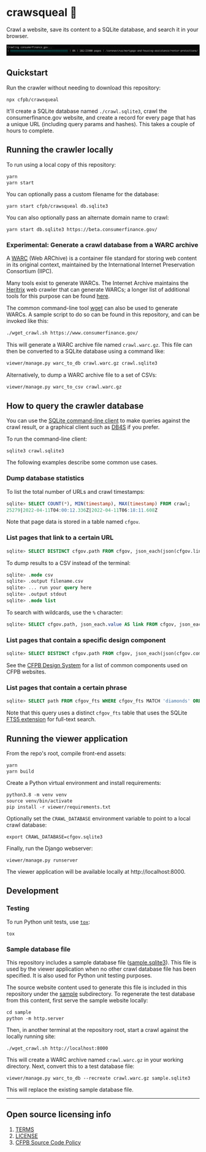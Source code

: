 # crawsqueal 🦜

Crawl a website, save its content to a SQLite database, and search it in your browser.

![crawsqueal-screenshot](screenshot.png)

## Quickstart

Run the crawler without needing to download this repository:

```
npx cfpb/crawsqueal
```

It'll create a SQLite database named `./crawl.sqlite3`, crawl the consumerfinance.gov website, and create a record for every page that has a unique URL (including query params and hashes). This takes a couple of hours to complete.

## Running the crawler locally

To run using a local copy of this repository:

```
yarn
yarn start
```

You can optionally pass a custom filename for the database:

```
yarn start cfpb/crawsqueal db.sqlite3
```

You can also optionally pass an alternate domain name to crawl:

```
yarn start db.sqlite3 https://beta.consumerfinance.gov/
```

### Experimental: Generate a crawl database from a WARC archive

A [WARC](https://archive-it.org/blog/post/the-stack-warc-file/)
(Web ARChive)  is a container file standard for storing web content in its original context,
maintained by the International Internet Preservation Consortium (IIPC).

Many tools exist to generate WARCs.
The Internet Archive maintains the
[Heritrix](https://github.com/internetarchive/heritrix3) web crawler that can generate WARCs;
a longer list of additional tools for this purpose can be found
[here](http://dhamaniasad.github.io/WARCTools/).

The common command-line tool
[wget](https://wiki.archiveteam.org/index.php/Wget_with_WARC_output)
can also be used to generate WARCs. A sample script to do so can be found in this repository,
and can be invoked like this:

```sh
./wget_crawl.sh https://www.consumerfinance.gov/
```

This will generate a WARC archive file named `crawl.warc.gz`.
This file can then be converted to a SQLite database using a command like:

```sh
viewer/manage.py warc_to_db crawl.warc.gz crawl.sqlite3
```

Alternatively, to dump a WARC archive file to a set of CSVs:

```sh
viewer/manage.py warc_to_csv crawl.warc.gz
```

## How to query the crawler database

You can use the
[SQLite command-line client](https://www.sqlite.org/cli.html)
to make queries against the crawl result,
or a graphical client such as [DB4S](https://github.com/sqlitebrowser/sqlitebrowser) if you prefer.

To run the command-line client:

```
sqlite3 crawl.sqlite3
```

The following examples describe some common use cases.

### Dump database statistics

To list the total number of URLs and crawl timestamps:

```sql
sqlite> SELECT COUNT(*), MIN(timestamp), MAX(timestamp) FROM crawl;
25279|2022-04-11T04:00:12.336Z|2022-04-11T06:18:11.608Z
```

Note that page data is stored in a table named `cfgov`.

### List pages that link to a certain URL

```sql
sqlite> SELECT DISTINCT cfgov.path FROM cfgov, json_each(json(cfgov.links)) WHERE json_each.value LIKE '/plain-writing/' ORDER BY cfgov.path;
```

To dump results to a CSV instead of the terminal:

```sql
sqlite> .mode csv
sqlite> .output filename.csv
sqlite> ... run your query here
sqlite> .output stdout
sqlite> .mode list
```

To search with wildcards, use the `%` character:

```sql
sqlite> SELECT cfgov.path, json_each.value AS link FROM cfgov, json_each(json(cfgov.links)) WHERE json_each.value LIKE '/about-us/blog/%' ORDER BY cfgov.path, link;
```

### List pages that contain a specific design component

```sql
sqlite> SELECT DISTINCT cfgov.path FROM cfgov, json_each(json(cfgov.components)) WHERE json_each.value LIKE 'o-featured-content-module' ORDER BY cfgov.path;
```

See the [CFPB Design System](https://cfpb.github.io/design-system/)
for a list of common components used on CFPB websites.

### List pages that contain a certain phrase

```sql
sqlite> SELECT path FROM cfgov_fts WHERE cfgov_fts MATCH 'diamonds' ORDER BY path;
```

Note that this query uses a distinct `cfgov_fts` table that uses the SQLite [FTS5 extension](https://www.sqlite.org/fts5.html) for full-text search.

## Running the viewer application

From the repo's root, compile front-end assets:

```
yarn
yarn build
```

Create a Python virtual environment and install requirements:

```
python3.8 -m venv venv
source venv/bin/activate
pip install -r viewer/requirements.txt
```

Optionally set the `CRAWL_DATABASE` environment variable to point to a local crawl database:

```
export CRAWL_DATABASE=cfgov.sqlite3
```

Finally, run the Django webserver:

```
viewer/manage.py runserver
```

The viewer application will be available locally at http://localhost:8000.

## Development

### Testing

To run Python unit tests, use [`tox`](https://tox.wiki/en/latest/):

```
tox
```

### Sample database file

This repository includes a sample database file ([sample.sqlite3](./sample.sqlite3)).
This file is used by the viewer application when no other crawl database file has been specified.
It is also used for Python unit testing purposes.

The source website content used to generate this file is included in this repository
under the [sample](./sample) subdirectory. To regenerate the test database from this content,
first serve the sample website locally:

```
cd sample
python -m http.server
```

Then, in another terminal at the repository root, start a crawl against the locally running site:

```
./wget_crawl.sh http://localhost:8000
```

This will create a WARC archive named `crawl.warc.gz` in your working directory.
Next, convert this to a test database file:

```
viewer/manage.py warc_to_db --recreate crawl.warc.gz sample.sqlite3
```

This will replace the existing sample database file.

----

## Open source licensing info
1. [TERMS](TERMS.md)
2. [LICENSE](LICENSE)
3. [CFPB Source Code Policy](https://github.com/cfpb/source-code-policy/)
